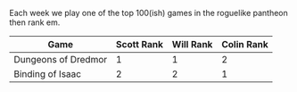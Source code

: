 Each week we play one of the top 100(ish) games in the roguelike pantheon then rank em.



| Game | Scott Rank | Will Rank | Colin Rank |
| --- | ----------- | ----------| -----------|
| Dungeons of Dredmor | 1 | 1 | 2 |
| Binding of Isaac | 2 | 2 | 1 |
